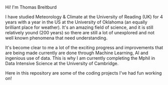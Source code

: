 Hi! I'm Thomas Breitburd

I have studied Meteorology & Climate at the University of Reading (UK) for 4 years with a year in the US at the University of Oklahoma (an equally brilliant place for weather). It's an amazing field of science, and it is still relatively yound (200 years) so there are still a lot of unexplored and not well known phenomena that need understanding.

It's become clear to me a lot of the exciting progress and improvements that are being made currently are done through Machine Learning, AI and ingenious use of data. This is why I am currently completing the Mphil in Data Intensive Science at the University of Cambridge.

Here in this repository are some of the coding projects I've had fun working on!
